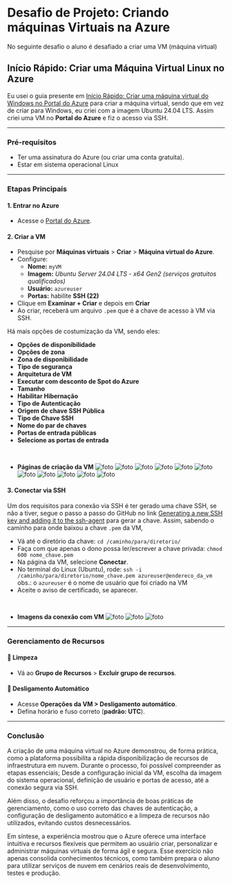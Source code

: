 # Desafio de Projeto: Criando máquinas Virtuais na Azure

No seguinte desafio o aluno é desafiado a criar uma VM (máquina virtual) 

## Início Rápido: Criar uma Máquina Virtual Linux no Azure

Eu usei o guia presente em [Início Rápido: Criar uma máquina virtual do Windows no Portal do Azure](https://learn.microsoft.com/pt-br/azure/virtual-machines/windows/quick-create-portal) para criar a máquina virtual, sendo que em vez de criar para Windows, eu criei com a imagem Ubuntu 24.04 LTS. Assim criei uma VM no **Portal do Azure** e fiz o acesso via SSH.

---

### Pré-requisitos
- Ter uma assinatura do Azure (ou criar uma conta gratuita).  
- Estar em sistema operacional Linux
---

### Etapas Principais

#### 1. Entrar no Azure
- Acesse o [Portal do Azure](https://portal.azure.com).  

#### 2. Criar a VM

- Pesquise por **Máquinas virtuais** > **Criar** > **Máquina virtual do Azure**.  
- Configure:  
  - **Nome:** `myVM`  
  - **Imagem:** *Ubuntu Server 24.04 LTS - x64 Gen2 (serviços gratuitos qualificados)*
  - **Usuário:** `azureuser`
  - **Portas:** habilite **SSH (22)** 
- Clique em **Examinar + Criar** e depois em **Criar**
- Ao criar, receberá um arquivo `.pem` que é a chave de acesso à VM via SSH.


Há mais opções de costumização da VM, sendo eles:
- **Opções de disponibilidade**
- **Opções de zona**
- **Zona de disponibilidade**
- **Tipo de segurança**
- **Arquitetura de VM**
- **Executar com desconto de Spot do Azure**
- **Tamanho**
- **Habilitar Hibernação**
- **Tipo de Autenticação**
- **Origem de chave SSH Pública**
- **Tipo de Chave SSH**
- **Nome do par de chaves**
- **Portas de entrada públicas**
- **Selecione as portas de entrada**
<br>

- **Páginas de criação da VM**
![foto](images/Captura%20de%20tela%20de%202025-08-28%2014-51-43.png)
![foto](images/Captura%20de%20tela%20de%202025-08-28%2014-52-05.png)
![foto](images/Captura%20de%20tela%20de%202025-08-28%2014-52-14.png)
![foto](images/Captura%20de%20tela%20de%202025-08-28%2014-52-22.png)
![foto](images/Captura%20de%20tela%20de%202025-08-28%2014-52-27.png)
![foto](images/Captura%20de%20tela%20de%202025-08-28%2014-52-32.png)
![foto](images/Captura%20de%20tela%20de%202025-08-28%2014-52-38.png)
![foto](images/Captura%20de%20tela%20de%202025-08-28%2014-53-26.png)
![foto](images/Captura%20de%20tela%20de%202025-08-28%2014-54-19.png)
![foto](images/Captura%20de%20tela%20de%202025-08-28%2014-55-08.png)
![foto](images/Captura%20de%20tela%20de%202025-08-28%2014-55-26.png)

#### 3. Conectar via SSH
Um dos requisitos para conexão via SSH é ter gerado uma chave SSH, se não a tiver, segue o passo a passo do GitHub no link [Generating a new SSH key and adding it to the ssh-agent](https://docs.github.com/en/authentication/connecting-to-github-with-ssh/generating-a-new-ssh-key-and-adding-it-to-the-ssh-agent) para gerar a chave.
Assim, sabendo o caminho para onde baixou a chave `.pem` da VM, 
- Vá até o diretório da chave: `cd /caminho/para/diretorio/`
- Faça com que apenas o dono possa ler/escrever a chave privada: `chmod 600 nome_chave.pem`
- Na página da VM, selecione **Conectar**.  
- No terminal do Linux (Ubuntu), rode: `ssh -i /caminho/para/diretorio/nome_chave.pem azureuser@endereco_da_vm` obs.: o `azureuser` é o nome de usuário que foi criado na VM 
- Aceite o aviso de certificado, se aparecer.
<br>

- **Imagens da conexão com VM**
![foto](images/Captura%20de%20tela%20de%202025-08-28%2014-57-21.png)
![foto](images/Captura%20de%20tela%20de%202025-08-28%2015-09-00.png)
![foto](images/Captura%20de%20tela%20de%202025-08-28%2015-09-09.png) 

---

### Gerenciamento de Recursos

#### 🔹 Limpeza
- Vá ao **Grupo de Recursos** > **Excluir grupo de recursos**.  

#### 🔹 Desligamento Automático
- Acesse **Operações da VM > Desligamento automático**.  
- Defina horário e fuso correto (**padrão: UTC**).  

---

### Conclusão

A criação de uma máquina virtual no Azure demonstrou, de forma prática, como a plataforma possibilita a rápida disponibilização de recursos de infraestrutura em nuvem. Durante o processo, foi possível compreender as etapas essenciais; Desde a configuração inicial da VM, escolha da imagem do sistema operacional, definição de usuário e portas de acesso, até a conexão segura via SSH.

Além disso, o desafio reforçou a importância de boas práticas de gerenciamento, como o uso correto das chaves de autenticação, a configuração de desligamento automático e a limpeza de recursos não utilizados, evitando custos desnecessários.

Em síntese, a experiência mostrou que o Azure oferece uma interface intuitiva e recursos flexíveis que permitem ao usuário criar, personalizar e administrar máquinas virtuais de forma ágil e segura. Esse exercício não apenas consolida conhecimentos técnicos, como também prepara o aluno para utilizar serviços de nuvem em cenários reais de desenvolvimento, testes e produção.
